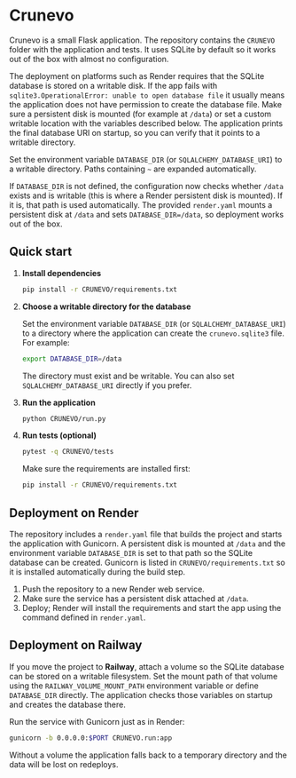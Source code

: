 # Crunevo

Crunevo is a small Flask application. The repository contains the `CRUNEVO` folder with the application and tests. It uses SQLite by default so it works out of the box with almost no configuration.

The deployment on platforms such as Render requires that the SQLite database is
stored on a writable disk. If the app fails with
`sqlite3.OperationalError: unable to open database file` it usually means the
application does not have permission to create the database file. Make sure a
persistent disk is mounted (for example at `/data`) or set a custom writable
location with the variables described below.  The application prints the final
database URI on startup, so you can verify that it points to a writable
directory.

Set the environment variable `DATABASE_DIR` (or `SQLALCHEMY_DATABASE_URI`) to a
writable directory. Paths containing `~` are expanded automatically.

If `DATABASE_DIR` is not defined, the configuration now checks whether `/data`
exists and is writable (this is where a Render persistent disk is mounted). If
it is, that path is used automatically. The provided `render.yaml` mounts a
persistent disk at `/data` and sets `DATABASE_DIR=/data`, so deployment works
out of the box.

## Quick start

1. **Install dependencies**

   ```bash
   pip install -r CRUNEVO/requirements.txt
   ```

2. **Choose a writable directory for the database**

   Set the environment variable `DATABASE_DIR` (or `SQLALCHEMY_DATABASE_URI`) to a directory where the application can create the `crunevo.sqlite3` file. For example:

   ```bash
   export DATABASE_DIR=/data
   ```

   The directory must exist and be writable. You can also set `SQLALCHEMY_DATABASE_URI` directly if you prefer.

3. **Run the application**

   ```bash
   python CRUNEVO/run.py
   ```

4. **Run tests (optional)**

   ```bash
   pytest -q CRUNEVO/tests
   ```
   Make sure the requirements are installed first:

   ```bash
   pip install -r CRUNEVO/requirements.txt
   ```

## Deployment on Render

The repository includes a `render.yaml` file that builds the project and starts
the application with Gunicorn. A persistent disk is mounted at `/data` and the
environment variable `DATABASE_DIR` is set to that path so the SQLite database
can be created. Gunicorn is listed in `CRUNEVO/requirements.txt` so it is
installed automatically during the build step.

1. Push the repository to a new Render web service.
2. Make sure the service has a persistent disk attached at `/data`.
3. Deploy; Render will install the requirements and start the app using the
   command defined in `render.yaml`.

## Deployment on Railway

If you move the project to **Railway**, attach a volume so the SQLite database
can be stored on a writable filesystem. Set the mount path of that volume using
the `RAILWAY_VOLUME_MOUNT_PATH` environment variable or define `DATABASE_DIR`
directly. The application checks those variables on startup and creates the
database there.

Run the service with Gunicorn just as in Render:

```bash
gunicorn -b 0.0.0.0:$PORT CRUNEVO.run:app
```

Without a volume the application falls back to a temporary directory and the
data will be lost on redeploys.

